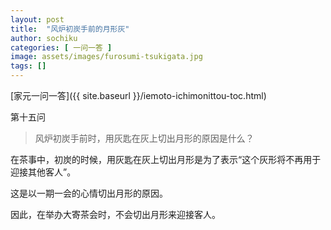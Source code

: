 ```yaml
---
layout: post
title:  "风炉初炭手前的月形灰"
author: sochiku
categories: [ 一问一答 ]
image: assets/images/furosumi-tsukigata.jpg
tags: []
---
```


[家元一问一答]({{ site.baseurl }}/iemoto-ichimonittou-toc.html)

第十五问

> 风炉初炭手前时，用灰匙在灰上切出月形的原因是什么？

在茶事中，初炭的时候，用灰匙在灰上切出月形是为了表示“这个灰形将不再用于迎接其他客人”。

这是以一期一会的心情切出月形的原因。

因此，在举办大寄茶会时，不会切出月形来迎接客人。

